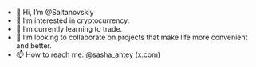 - 👋 Hi, I’m @Saltanovskiy
- 👀 I’m interested in cryptocurrency.
- 🌱 I’m currently learning to trade.
- 💞️ I’m looking to collaborate on projects that make life more convenient and better.
- 📫 How to reach me: @sasha_antey (x.com)

<!---
Saltanovskiy/Saltanovskiy is a ✨ special ✨ repository because its `README.md` (this file) appears on your GitHub profile.
You can click the Preview link to take a look at your changes.
--->
